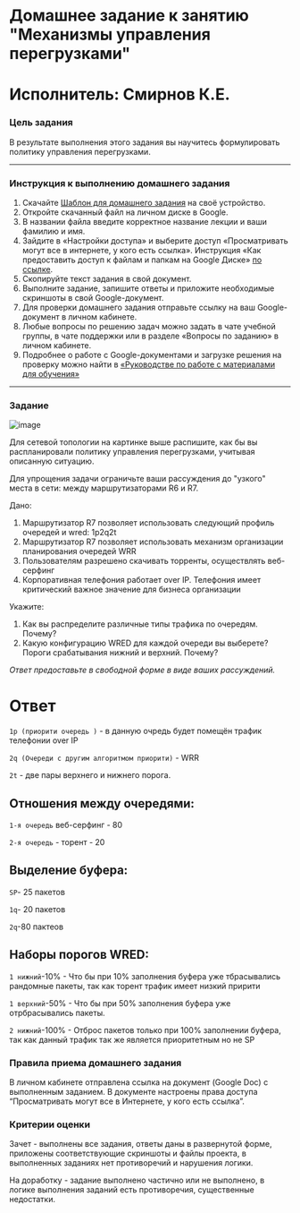 # Домашнее задание к занятию "Механизмы управления перегрузками"

# Исполнитель: Смирнов К.Е.
### Цель задания

В результате выполнения этого задания вы научитесь формулировать политику управления перегрузками. 

------

### Инструкция к выполнению домашнего задания

1. Скачайте [Шаблон для домашнего задания](https://u.netology.ru/backend/uploads/lms/content_assets/file/281/%D0%A1%D0%94%D0%95%D0%9B%D0%90%D0%99%D0%A2%D0%95_%D0%9A%D0%9E%D0%9F%D0%98%D0%AE_-_%D0%A8%D0%B0%D0%B1%D0%BB%D0%BE%D0%BD_%D0%B4%D0%BB%D1%8F_%D0%B4%D0%BE%D0%BC%D0%B0%D1%88%D0%BD%D0%B5%D0%B3%D0%BE_%D0%B7%D0%B0%D0%B4%D0%B0%D0%BD%D0%B8%D1%8F_1.1._%D0%9D%D0%B0%D0%B7%D0%B2%D0%B0%D0%BD%D0%B8%D0%B5_%D0%BB%D0%B5%D0%BA%D1%86%D0%B8%D0%B8_-_%D0%A4%D0%B0%D0%BC%D0%B8%D0%BB%D0%B8%D1%8F_%D0%98%D0%BC%D1%8F.docx) на своё устройство.
2. Откройте скачанный файл на личном диске в Google.
3. В названии файла введите корректное название лекции и ваши фамилию и имя.
4. Зайдите в «Настройки доступа» и выберите доступ «Просматривать могут все в интернете, у кого есть ссылка». Инструкция «Как предоставить доступ к файлам и папкам на Google Диске» [по ссылке](https://support.google.com/docs/answer/2494822?hl=ru&co=GENIE.Platform%3DDesktop).
5. Скопируйте текст задания в свой документ.
6. Выполните задание, запишите ответы и приложите необходимые скриншоты в свой Google-документ.
7. Для проверки домашнего задания отправьте ссылку на ваш Google-документ в личном кабинете.
8. Любые вопросы по решению задач можно задать в чате учебной группы, в чате поддержки или в разделе «Вопросы по заданию» в личном кабинете.
9. Подробнее о работе с Google-документами и загрузке решения на проверку можно найти в [«Руководстве по работе с материалами для обучения»](https://l.netology.ru/instruktsiya-po-materialami-dlya-obucheniya)

---

### Задание 

![image](https://user-images.githubusercontent.com/77394491/172056121-e55bd5f2-edff-4e3b-8fca-433193e4929f.png)

Для сетевой топологии на картинке выше распишите, как бы вы распланировали политику управления перегрузками, учитывая описанную ситуацию. 

Для упрощения задачи ограничьте ваши рассуждения до "узкого" места в сети: между маршрутизаторами R6 и R7. 

Дано: 
1. Маршрутизатор R7 позволяет использовать следующий профиль очередей и wred: 1p2q2t
2. Маршрутизатор R7 позволяет использовать механизм организации планирования очередей WRR
3. Пользователям разрешено скачивать торренты, осуществлять веб-серфинг
4. Корпоративная телефония работает over IP. Телефония имеет критический важное значение для бизнеса организации

Укажите:
1. Как вы распределите различные типы трафика по очередям. Почему?
2. Какую конфигурацию WRED для каждой очереди вы выберете? Пороги срабатывания нижний и верхний. Почему?

*Ответ предоставьте в свободной форме в виде ваших рассуждений.*

# Ответ

`1p (приорити очередь )` - в данную очредь будет помещён трафик телефонии over IP

`2q (Очереди с другим алгоритмом приорити)` - WRR

`2t` - две пары верхнего и нижнего порога.

## Отношения между очередями: 

`1-я очередь` веб-серфинг - 80

`2-я очередь` - торент - 20

## Выделение буфера: 

`SP`- 25 пакетов

`1q`- 20 пакетов

`2q`-80 пактеов 

## Наборы порогов WRED: 

`1 нижний`-10% - Что бы при 10% заполнения буфера уже тбрасывались рандомные пакеты, так как торент трафик имеет низкий пририти

`1 верхний`-50% - Что бы при 50% заполнения буфера уже отрбрасывались пакеты. 

`2 нижний`-100% - Отброс пакетов только при 100% заполнении буфера, так как данный трафик так же является приоритетным но не SP

### Правила приема домашнего задания

В личном кабинете отправлена ссылка на документ (Google Doc) с выполненным заданием. В документе настроены права доступа “Просматривать могут все в Интернете, у кого есть ссылка”.

### Критерии оценки

Зачет - выполнены все задания, ответы даны в развернутой форме, приложены соответствующие скриншоты и файлы проекта, в выполненных заданиях нет противоречий и нарушения логики.

На доработку - задание выполнено частично или не выполнено, в логике выполнения заданий есть противоречия, существенные недостатки.
